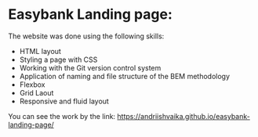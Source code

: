 # Easybank Landing page:

The website was done using the following skills:

- HTML layout
- Styling a page with CSS
- Working with the Git version control system
- Application of naming and file structure of the BEM methodology
- Flexbox
- Grid Laout
- Responsive and fluid layout

You can see the work by the link: https://andriishvaika.github.io/easybank-landing-page/
